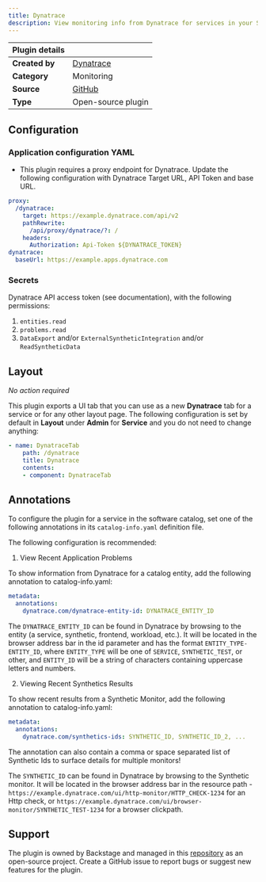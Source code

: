 ```yaml
---
title: Dynatrace
description: View monitoring info from Dynatrace for services in your Software Catalog.
---
```


| Plugin details |                                                                                |
| -------------- | ------------------------------------------------------------------------------ |
| **Created by** | [Dynatrace](https://www.dynatrace.com/)                                                      |
| **Category**   | Monitoring                                                                        |
| **Source**     | [GitHub](https://github.com/backstage/community-plugins/tree/main/workspaces/dynatrace/plugins/dynatrace#dynatrace) |
| **Type**       | Open-source plugin                                                             |


## Configuration

### Application configuration YAML

- This plugin requires a proxy endpoint for Dynatrace. Update the following configuration with Dynatrace Target URL, API Token and base URL. 

```YAML
proxy:
  /dynatrace:
    target: https://example.dynatrace.com/api/v2
    pathRewrite:
      /api/proxy/dynatrace/?: /
    headers:
      Authorization: Api-Token ${DYNATRACE_TOKEN}
dynatrace:
  baseUrl: https://example.apps.dynatrace.com
```

### Secrets

Dynatrace API access token (see documentation), with the following permissions:

1. `entities.read`
2. `problems.read`
3. `DataExport` and/or `ExternalSyntheticIntegration` and/or `ReadSyntheticData`

## Layout

_No action required_

This plugin exports a UI tab that you can use as a new **Dynatrace** tab for a service or for any other layout page. The following configuration is set by default in **Layout** under **Admin** for **Service** and you do not need to change anything:

```YAML
- name: DynatraceTab
    path: /dynatrace
    title: Dynatrace
    contents:
    - component: DynatraceTab
```

## Annotations

To configure the plugin for a service in the software catalog, set one of the following annotations in its `catalog-info.yaml` definition file.

The following configuration is recommended:

1. View Recent Application Problems

To show information from Dynatrace for a catalog entity, add the following annotation to catalog-info.yaml:

```YAML
metadata:
  annotations:
    dynatrace.com/dynatrace-entity-id: DYNATRACE_ENTITY_ID
```

The `DYNATRACE_ENTITY_ID` can be found in Dynatrace by browsing to the entity (a service, synthetic, frontend, workload, etc.). It will be located in the browser address bar in the id parameter and has the format `ENTITY_TYPE-ENTITY_ID`, where `ENTITY_TYPE` will be one of `SERVICE`, `SYNTHETIC_TEST`, or other, and `ENTITY_ID` will be a string of characters containing uppercase letters and numbers.

2. Viewing Recent Synthetics Results

To show recent results from a Synthetic Monitor, add the following annotation to catalog-info.yaml:

```YAML
metadata:
  annotations:
    dynatrace.com/synthetics-ids: SYNTHETIC_ID, SYNTHETIC_ID_2, ...
```

The annotation can also contain a comma or space separated list of Synthetic Ids to surface details for multiple monitors!

The `SYNTHETIC_ID` can be found in Dynatrace by browsing to the Synthetic monitor. It will be located in the browser address bar in the resource path - `https://example.dynatrace.com/ui/http-monitor/HTTP_CHECK-1234` for an Http check, or `https://example.dynatrace.com/ui/browser-monitor/SYNTHETIC_TEST-1234` for a browser clickpath.


## Support

The plugin is owned by Backstage and managed in this [repository](https://github.com/backstage/community-plugins/tree/main/workspaces/dynatrace/plugins/dynatrace#dynatrace) as an open-source project. Create a GitHub issue to report bugs or suggest new features for the plugin.

